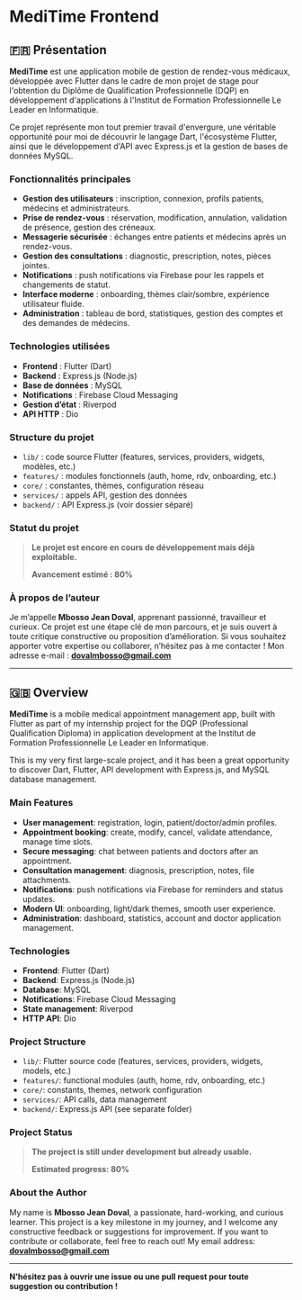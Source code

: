 # MediTime Frontend

## 🇫🇷 Présentation

**MediTime** est une application mobile de gestion de rendez-vous médicaux, développée avec Flutter dans le cadre de mon projet de stage pour l'obtention du Diplôme de Qualification Professionnelle (DQP) en développement d'applications à l'Institut de Formation Professionnelle Le Leader en Informatique.

Ce projet représente mon tout premier travail d'envergure, une véritable opportunité pour moi de découvrir le langage Dart, l'écosystème Flutter, ainsi que le développement d'API avec Express.js et la gestion de bases de données MySQL.

### Fonctionnalités principales

- **Gestion des utilisateurs** : inscription, connexion, profils patients, médecins et administrateurs.
- **Prise de rendez-vous** : réservation, modification, annulation, validation de présence, gestion des créneaux.
- **Messagerie sécurisée** : échanges entre patients et médecins après un rendez-vous.
- **Gestion des consultations** : diagnostic, prescription, notes, pièces jointes.
- **Notifications** : push notifications via Firebase pour les rappels et changements de statut.
- **Interface moderne** : onboarding, thèmes clair/sombre, expérience utilisateur fluide.
- **Administration** : tableau de bord, statistiques, gestion des comptes et des demandes de médecins.

### Technologies utilisées

- **Frontend** : Flutter (Dart)
- **Backend** : Express.js (Node.js)
- **Base de données** : MySQL
- **Notifications** : Firebase Cloud Messaging
- **Gestion d’état** : Riverpod
- **API HTTP** : Dio

### Structure du projet

- `lib/` : code source Flutter (features, services, providers, widgets, modèles, etc.)
- `features/` : modules fonctionnels (auth, home, rdv, onboarding, etc.)
- `core/` : constantes, thèmes, configuration réseau
- `services/` : appels API, gestion des données
- `backend/` : API Express.js (voir dossier séparé)

### Statut du projet

> **Le projet est encore en cours de développement mais déjà exploitable.**
>
> **Avancement estimé : 80%**

### À propos de l’auteur

Je m’appelle **Mbosso Jean Doval**, apprenant passionné, travailleur et curieux. Ce projet est une étape clé de mon parcours, et je suis ouvert à toute critique constructive ou proposition d’amélioration. Si vous souhaitez apporter votre expertise ou collaborer, n’hésitez pas à me contacter !
Mon adresse e-mail : **dovalmbosso@gmail.com**

---

## 🇬🇧 Overview

**MediTime** is a mobile medical appointment management app, built with Flutter as part of my internship project for the DQP (Professional Qualification Diploma) in application development at the Institut de Formation Professionnelle Le Leader en Informatique.

This is my very first large-scale project, and it has been a great opportunity to discover Dart, Flutter, API development with Express.js, and MySQL database management.

### Main Features

- **User management**: registration, login, patient/doctor/admin profiles.
- **Appointment booking**: create, modify, cancel, validate attendance, manage time slots.
- **Secure messaging**: chat between patients and doctors after an appointment.
- **Consultation management**: diagnosis, prescription, notes, file attachments.
- **Notifications**: push notifications via Firebase for reminders and status updates.
- **Modern UI**: onboarding, light/dark themes, smooth user experience.
- **Administration**: dashboard, statistics, account and doctor application management.

### Technologies

- **Frontend**: Flutter (Dart)
- **Backend**: Express.js (Node.js)
- **Database**: MySQL
- **Notifications**: Firebase Cloud Messaging
- **State management**: Riverpod
- **HTTP API**: Dio

### Project Structure

- `lib/`: Flutter source code (features, services, providers, widgets, models, etc.)
- `features/`: functional modules (auth, home, rdv, onboarding, etc.)
- `core/`: constants, themes, network configuration
- `services/`: API calls, data management
- `backend/`: Express.js API (see separate folder)

### Project Status

> **The project is still under development but already usable.**
>
> **Estimated progress: 80%**

### About the Author

My name is **Mbosso Jean Doval**, a passionate, hard-working, and curious learner. This project is a key milestone in my journey, and I welcome any constructive feedback or suggestions for improvement. If you want to contribute or collaborate, feel free to reach out!
My email address: **dovalmbosso@gmail.com**

---

**N’hésitez pas à ouvrir une issue ou une pull request pour toute suggestion ou contribution !**

